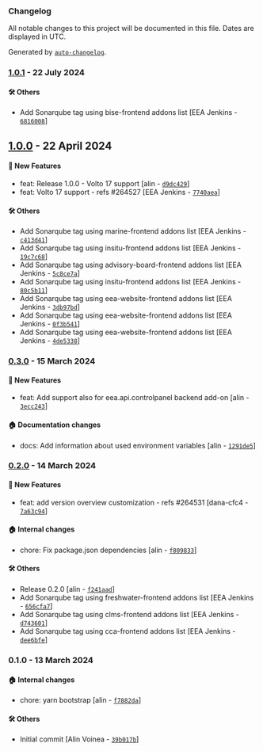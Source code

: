 ### Changelog

All notable changes to this project will be documented in this file. Dates are displayed in UTC.

Generated by [`auto-changelog`](https://github.com/CookPete/auto-changelog).

### [1.0.1](https://github.com/eea/volto-controlpanel/compare/1.0.0...1.0.1) - 22 July 2024

#### :hammer_and_wrench: Others

- Add Sonarqube tag using bise-frontend addons list [EEA Jenkins - [`6816008`](https://github.com/eea/volto-controlpanel/commit/681600896778bc79a906e09711b6fe68ccd28d65)]
## [1.0.0](https://github.com/eea/volto-controlpanel/compare/0.3.0...1.0.0) - 22 April 2024

#### :rocket: New Features

- feat: Release 1.0.0 - Volto 17 support [alin - [`d9dc429`](https://github.com/eea/volto-controlpanel/commit/d9dc429bb7dd156ae39bf6be34ef2fb6cb3af627)]
- feat: Volto 17 support - refs #264527 [EEA Jenkins - [`7740aea`](https://github.com/eea/volto-controlpanel/commit/7740aeaab826a7c12ac7f2875e586c0345c669e2)]

#### :hammer_and_wrench: Others

- Add Sonarqube tag using marine-frontend addons list [EEA Jenkins - [`c413d41`](https://github.com/eea/volto-controlpanel/commit/c413d413c705e126e0d950d959130d050f7acec5)]
- Add Sonarqube tag using insitu-frontend addons list [EEA Jenkins - [`19c7c68`](https://github.com/eea/volto-controlpanel/commit/19c7c683a8584527164b140e881584fe8fc0ba84)]
- Add Sonarqube tag using advisory-board-frontend addons list [EEA Jenkins - [`5c8ce7a`](https://github.com/eea/volto-controlpanel/commit/5c8ce7aa00abc29b8d4ada285f1cd882e12fe5ed)]
- Add Sonarqube tag using insitu-frontend addons list [EEA Jenkins - [`80c5b11`](https://github.com/eea/volto-controlpanel/commit/80c5b115acccb92c24c0662d0a6aae77986a4d53)]
- Add Sonarqube tag using eea-website-frontend addons list [EEA Jenkins - [`3db97bd`](https://github.com/eea/volto-controlpanel/commit/3db97bdc041fab3bc54f2c38346de8a8bd85349e)]
- Add Sonarqube tag using eea-website-frontend addons list [EEA Jenkins - [`0f3b541`](https://github.com/eea/volto-controlpanel/commit/0f3b54146306959a6bf6430b51ab8e606b586cd1)]
- Add Sonarqube tag using eea-website-frontend addons list [EEA Jenkins - [`4de5338`](https://github.com/eea/volto-controlpanel/commit/4de53381db0781edae8608c40fbaa84dd3ed37ef)]
### [0.3.0](https://github.com/eea/volto-controlpanel/compare/0.2.0...0.3.0) - 15 March 2024

#### :rocket: New Features

- feat: Add support also for eea.api.controlpanel backend add-on [alin - [`3ecc243`](https://github.com/eea/volto-controlpanel/commit/3ecc243382d73d5b41754fe2a3c05c8d44c2e7f9)]

#### :house: Documentation changes

- docs: Add information about used environment variables [alin - [`1291de5`](https://github.com/eea/volto-controlpanel/commit/1291de508d07418351bd190f543fe04645dd20a0)]

### [0.2.0](https://github.com/eea/volto-controlpanel/compare/0.1.0...0.2.0) - 14 March 2024

#### :rocket: New Features

- feat: add version overview customization - refs #264531 [dana-cfc4 - [`7a63c94`](https://github.com/eea/volto-controlpanel/commit/7a63c9445fa29ebe4492943733fc17c275d24806)]

#### :house: Internal changes

- chore: Fix package.json dependencies [alin - [`f809833`](https://github.com/eea/volto-controlpanel/commit/f809833d4fda4525cca4b31544f6426900026c88)]

#### :hammer_and_wrench: Others

- Release 0.2.0 [alin - [`f241aad`](https://github.com/eea/volto-controlpanel/commit/f241aad3a15376e81880e73f39225b7bf7deb412)]
- Add Sonarqube tag using freshwater-frontend addons list [EEA Jenkins - [`656cfa7`](https://github.com/eea/volto-controlpanel/commit/656cfa7a1b53943a064ee6120781cbc96db590c9)]
- Add Sonarqube tag using clms-frontend addons list [EEA Jenkins - [`d743601`](https://github.com/eea/volto-controlpanel/commit/d74360191de19272a6e40aec5af3a344930ffb0b)]
- Add Sonarqube tag using cca-frontend addons list [EEA Jenkins - [`dee6bfe`](https://github.com/eea/volto-controlpanel/commit/dee6bfeb37ca5d5423597260648b62eebbf62bd2)]
### 0.1.0 - 13 March 2024

#### :house: Internal changes

- chore: yarn bootstrap [alin - [`f7882da`](https://github.com/eea/volto-controlpanel/commit/f7882da290585e2f36c41e13fb467d4ab9766aee)]

#### :hammer_and_wrench: Others

- Initial commit [Alin Voinea - [`39b017b`](https://github.com/eea/volto-controlpanel/commit/39b017be98a168214bfd249c66e68c9667ecbff9)]
